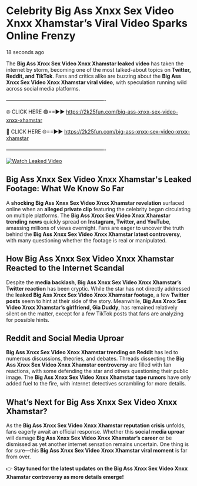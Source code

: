 # Celebrity Big Ass Xnxx Sex Video Xnxx Xhamstar’s Viral Video Sparks Online Frenzy

18 seconds ago

The **Big Ass Xnxx Sex Video Xnxx Xhamstar leaked video** has taken the internet by storm, becoming one of the most talked-about topics on **Twitter, Reddit, and TikTok**. Fans and critics alike are buzzing about the **Big Ass Xnxx Sex Video Xnxx Xhamstar viral video**, with speculation running wild across social media platforms.

———————————————————-

🌐 CLICK HERE 🟢==►► https://2k25fun.com/big-ass-xnxx-sex-video-xnxx-xhamstar

🔴 CLICK HERE 🌐==►► https://2k25fun.com/big-ass-xnxx-sex-video-xnxx-xhamstar

———————————————————-

[![Watch Leaked Video](https://miro.medium.com/v2/resize:fit:828/format:webp/1*cilzJN44JGOrTw9NJCrNHA.gif "Watch Leaked Video")](https://2k25fun.com/big-ass-xnxx-sex-video-xnxx-xhamstar)

## **Big Ass Xnxx Sex Video Xnxx Xhamstar's Leaked Footage: What We Know So Far**  
A **shocking Big Ass Xnxx Sex Video Xnxx Xhamstar revelation** surfaced online when an **alleged private clip** featuring the celebrity began circulating on multiple platforms. The **Big Ass Xnxx Sex Video Xnxx Xhamstar trending news** quickly spread on **Instagram, Twitter, and YouTube**, amassing millions of views overnight. Fans are eager to uncover the truth behind the **Big Ass Xnxx Sex Video Xnxx Xhamstar latest controversy**, with many questioning whether the footage is real or manipulated.  

## **How Big Ass Xnxx Sex Video Xnxx Xhamstar Reacted to the Internet Scandal**  
Despite the **media backlash**, **Big Ass Xnxx Sex Video Xnxx Xhamstar’s Twitter reaction** has been cryptic. While the star has not directly addressed the **leaked Big Ass Xnxx Sex Video Xnxx Xhamstar footage**, a few **Twitter posts** seem to hint at their side of the story. Meanwhile, **Big Ass Xnxx Sex Video Xnxx Xhamstar’s girlfriend, Gia Duddy**, has remained relatively silent on the matter, except for a few TikTok posts that fans are analyzing for possible hints.  

## **Reddit and Social Media Uproar**  
**Big Ass Xnxx Sex Video Xnxx Xhamstar trending on Reddit** has led to numerous discussions, theories, and debates. Threads dissecting the **Big Ass Xnxx Sex Video Xnxx Xhamstar controversy** are filled with fan reactions, with some defending the star and others questioning their public image. The **Big Ass Xnxx Sex Video Xnxx Xhamstar tape rumors** have only added fuel to the fire, with internet detectives scrambling for more details.  

## **What’s Next for Big Ass Xnxx Sex Video Xnxx Xhamstar?**  
As the **Big Ass Xnxx Sex Video Xnxx Xhamstar reputation crisis** unfolds, fans eagerly await an official response. Whether this **social media uproar** will damage **Big Ass Xnxx Sex Video Xnxx Xhamstar’s career** or be dismissed as yet another internet sensation remains uncertain. One thing is for sure—this **Big Ass Xnxx Sex Video Xnxx Xhamstar viral moment** is far from over.  

👉 **Stay tuned for the latest updates on the Big Ass Xnxx Sex Video Xnxx Xhamstar controversy as more details emerge!**  